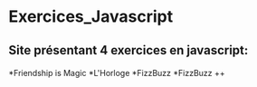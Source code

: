 # Exercices_Javascript
## Site présentant 4 exercices en javascript:
####
*Friendship is Magic
*L'Horloge
*FizzBuzz
*FizzBuzz ++
